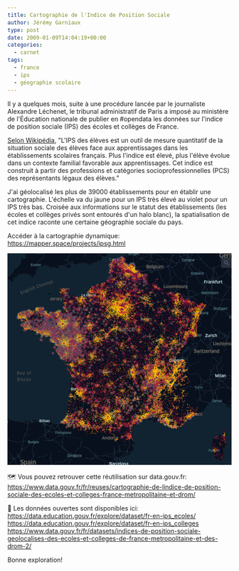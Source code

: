 ```yaml
---
title: Cartographie de l'Indice de Position Sociale
author: Jérémy Garniaux
type: post
date: 2009-01-09T14:04:19+00:00
categories:
  - carnet
tags:
  - france
  - ips
  - géographie scolaire
---
```


Il y a quelques mois, suite à une procédure lancée par le journaliste Alexandre Léchenet, le tribunal administratif de Paris a imposé au ministère de l'Éducation nationale de publier en #opendata les données sur l'indice de position sociale (IPS) des écoles et collèges de France.

[Selon Wikipédia](https://fr.wikipedia.org/wiki/Indice_de_position_sociale
), "L'IPS des élèves est un outil de mesure quantitatif de la situation sociale des élèves face aux apprentissages dans les établissements scolaires français. Plus l'indice est élevé, plus l'élève évolue dans un contexte familial favorable aux apprentissages. Cet indice est construit à partir des professions et catégories socioprofessionnelles (PCS) des représentants légaux des élèves."

J'ai géolocalisé les plus de 39000 établissements pour en établir une cartographie. L'échelle va du jaune pour un IPS très élevé au violet pour un IPS très bas. Croisée aux informations sur le statut des établissements (les écoles et collèges privés sont entourés d'un halo blanc), la spatialisation de cet indice raconte une certaine géographie sociale du pays.

Accéder à la cartographie dynamique: https://mapper.space/projects/ipsg.html

![](../../../../assets/media/albums/ipsg/ipsg1.png)

🗺 Vous pouvez retrouver cette réutilisation sur data.gouv.fr:
https://www.data.gouv.fr/fr/reuses/cartographie-de-lindice-de-position-sociale-des-ecoles-et-colleges-france-metropolitaine-et-drom/

📄 Les données ouvertes sont disponibles ici: 
https://data.education.gouv.fr/explore/dataset/fr-en-ips_ecoles/
https://data.education.gouv.fr/explore/dataset/fr-en-ips_colleges
https://www.data.gouv.fr/fr/datasets/indices-de-position-sociale-geolocalises-des-ecoles-et-colleges-de-france-metropolitaine-et-des-drom-2/

Bonne exploration!